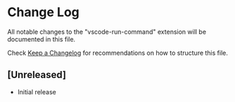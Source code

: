 # Change Log
All notable changes to the "vscode-run-command" extension will be documented in this file.

Check [Keep a Changelog](http://keepachangelog.com/) for recommendations on how to structure this file.

## [Unreleased]
- Initial release